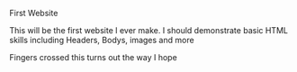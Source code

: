 First Website

This will be the first website I ever make. I should demonstrate basic HTML
skills including Headers, Bodys, images and more

Fingers crossed this turns out the way I hope



